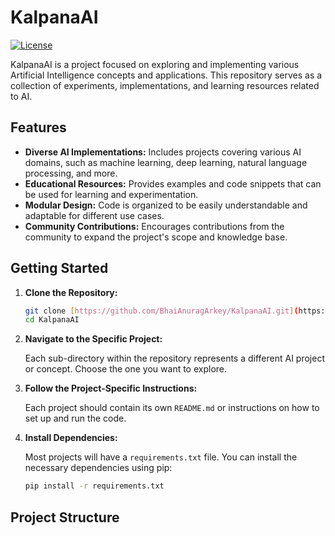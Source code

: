 # KalpanaAI

[![License](https://img.shields.io/badge/License-MIT-yellow.svg)](https://opensource.org/licenses/MIT)

KalpanaAI is a project focused on exploring and implementing various Artificial Intelligence concepts and applications. This repository serves as a collection of experiments, implementations, and learning resources related to AI.

## Features

* **Diverse AI Implementations:** Includes projects covering various AI domains, such as machine learning, deep learning, natural language processing, and more.
* **Educational Resources:** Provides examples and code snippets that can be used for learning and experimentation.
* **Modular Design:** Code is organized to be easily understandable and adaptable for different use cases.
* **Community Contributions:** Encourages contributions from the community to expand the project's scope and knowledge base.

## Getting Started

1.  **Clone the Repository:**

    ```bash
    git clone [https://github.com/BhaiAnuragArkey/KalpanaAI.git](https://github.com/BhaiAnuragArkey/KalpanaAI.git)
    cd KalpanaAI
    ```

2.  **Navigate to the Specific Project:**

    Each sub-directory within the repository represents a different AI project or concept. Choose the one you want to explore.

3.  **Follow the Project-Specific Instructions:**

    Each project should contain its own `README.md` or instructions on how to set up and run the code.

4.  **Install Dependencies:**

    Most projects will have a `requirements.txt` file. You can install the necessary dependencies using pip:

    ```bash
    pip install -r requirements.txt
    ```

## Project Structure
